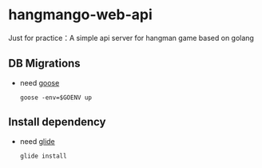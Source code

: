 # hangmango-web-api
 Just for practice：A simple api server for hangman game based on golang

## DB Migrations

- need [goose](https://bitbucket.org/liamstask/goose)
  ```
  goose -env=$GOENV up
  ```
## Install dependency

- need [glide](https://github.com/Masterminds/glide)
  ```
  glide install
  ```
